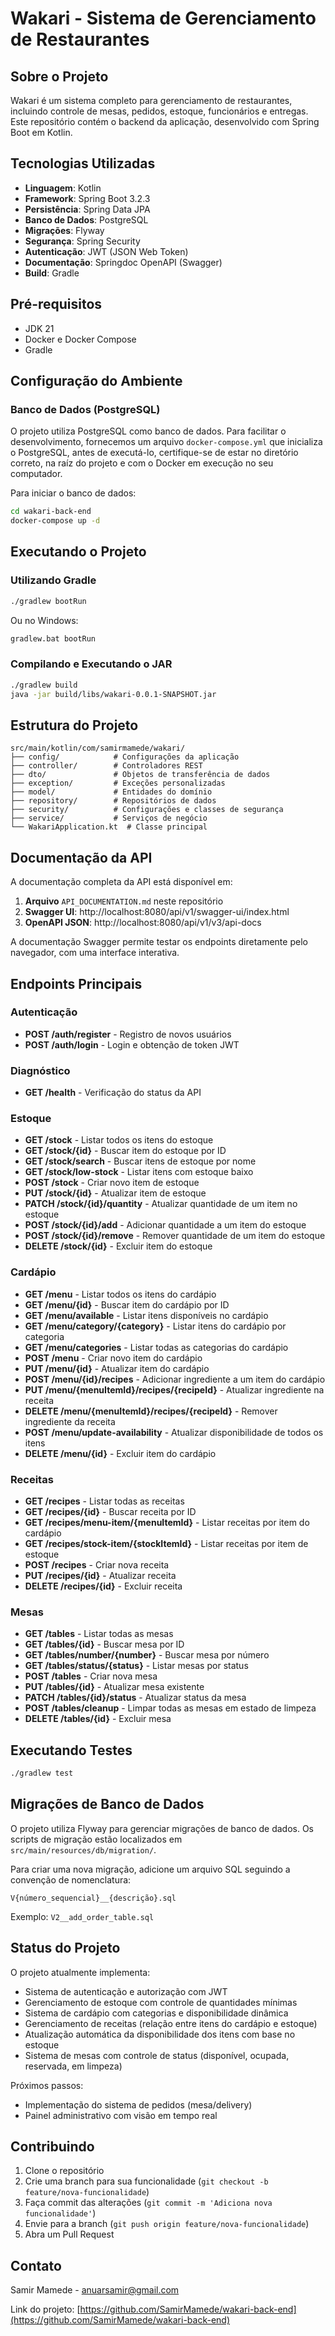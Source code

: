 # Wakari - Sistema de Gerenciamento de Restaurantes

## Sobre o Projeto

Wakari é um sistema completo para gerenciamento de restaurantes, incluindo controle de mesas, pedidos, estoque, funcionários e entregas. Este repositório contém o backend da aplicação, desenvolvido com Spring Boot em Kotlin.

## Tecnologias Utilizadas

- **Linguagem**: Kotlin
- **Framework**: Spring Boot 3.2.3
- **Persistência**: Spring Data JPA
- **Banco de Dados**: PostgreSQL
- **Migrações**: Flyway
- **Segurança**: Spring Security
- **Autenticação**: JWT (JSON Web Token)
- **Documentação**: Springdoc OpenAPI (Swagger)
- **Build**: Gradle

## Pré-requisitos

- JDK 21
- Docker e Docker Compose
- Gradle

## Configuração do Ambiente

### Banco de Dados (PostgreSQL)

O projeto utiliza PostgreSQL como banco de dados. Para facilitar o desenvolvimento, fornecemos um arquivo `docker-compose.yml` que inicializa o PostgreSQL, antes de executá-lo, certifique-se de estar no diretório correto, na raíz do projeto e com o Docker em execução no seu computador.

Para iniciar o banco de dados:

```bash
cd wakari-back-end
docker-compose up -d
```

## Executando o Projeto

### Utilizando Gradle

```bash
./gradlew bootRun
```

Ou no Windows:

```bash
gradlew.bat bootRun
```

### Compilando e Executando o JAR

```bash
./gradlew build
java -jar build/libs/wakari-0.0.1-SNAPSHOT.jar
```

## Estrutura do Projeto

```
src/main/kotlin/com/samirmamede/wakari/
├── config/            # Configurações da aplicação
├── controller/        # Controladores REST
├── dto/               # Objetos de transferência de dados
├── exception/         # Exceções personalizadas
├── model/             # Entidades do domínio
├── repository/        # Repositórios de dados
├── security/          # Configurações e classes de segurança
├── service/           # Serviços de negócio
└── WakariApplication.kt  # Classe principal
```

## Documentação da API

A documentação completa da API está disponível em:

1. **Arquivo** `API_DOCUMENTATION.md` neste repositório
2. **Swagger UI**: http://localhost:8080/api/v1/swagger-ui/index.html
3. **OpenAPI JSON**: http://localhost:8080/api/v1/v3/api-docs

A documentação Swagger permite testar os endpoints diretamente pelo navegador, com uma interface interativa.

## Endpoints Principais

### Autenticação
- **POST /auth/register** - Registro de novos usuários
- **POST /auth/login** - Login e obtenção de token JWT

### Diagnóstico
- **GET /health** - Verificação do status da API

### Estoque
- **GET /stock** - Listar todos os itens do estoque
- **GET /stock/{id}** - Buscar item do estoque por ID
- **GET /stock/search** - Buscar itens de estoque por nome
- **GET /stock/low-stock** - Listar itens com estoque baixo
- **POST /stock** - Criar novo item de estoque
- **PUT /stock/{id}** - Atualizar item de estoque
- **PATCH /stock/{id}/quantity** - Atualizar quantidade de um item no estoque
- **POST /stock/{id}/add** - Adicionar quantidade a um item do estoque
- **POST /stock/{id}/remove** - Remover quantidade de um item do estoque
- **DELETE /stock/{id}** - Excluir item do estoque

### Cardápio
- **GET /menu** - Listar todos os itens do cardápio
- **GET /menu/{id}** - Buscar item do cardápio por ID
- **GET /menu/available** - Listar itens disponíveis no cardápio
- **GET /menu/category/{category}** - Listar itens do cardápio por categoria
- **GET /menu/categories** - Listar todas as categorias do cardápio
- **POST /menu** - Criar novo item do cardápio
- **PUT /menu/{id}** - Atualizar item do cardápio
- **POST /menu/{id}/recipes** - Adicionar ingrediente a um item do cardápio
- **PUT /menu/{menuItemId}/recipes/{recipeId}** - Atualizar ingrediente na receita
- **DELETE /menu/{menuItemId}/recipes/{recipeId}** - Remover ingrediente da receita
- **POST /menu/update-availability** - Atualizar disponibilidade de todos os itens
- **DELETE /menu/{id}** - Excluir item do cardápio

### Receitas
- **GET /recipes** - Listar todas as receitas
- **GET /recipes/{id}** - Buscar receita por ID
- **GET /recipes/menu-item/{menuItemId}** - Listar receitas por item do cardápio
- **GET /recipes/stock-item/{stockItemId}** - Listar receitas por item de estoque
- **POST /recipes** - Criar nova receita
- **PUT /recipes/{id}** - Atualizar receita
- **DELETE /recipes/{id}** - Excluir receita

### Mesas
- **GET /tables** - Listar todas as mesas
- **GET /tables/{id}** - Buscar mesa por ID
- **GET /tables/number/{number}** - Buscar mesa por número
- **GET /tables/status/{status}** - Listar mesas por status
- **POST /tables** - Criar nova mesa
- **PUT /tables/{id}** - Atualizar mesa existente
- **PATCH /tables/{id}/status** - Atualizar status da mesa
- **POST /tables/cleanup** - Limpar todas as mesas em estado de limpeza
- **DELETE /tables/{id}** - Excluir mesa

## Executando Testes

```bash
./gradlew test
```

## Migrações de Banco de Dados

O projeto utiliza Flyway para gerenciar migrações de banco de dados. Os scripts de migração estão localizados em `src/main/resources/db/migration/`.

Para criar uma nova migração, adicione um arquivo SQL seguindo a convenção de nomenclatura:

```
V{número_sequencial}__{descrição}.sql
```

Exemplo: `V2__add_order_table.sql`

## Status do Projeto

O projeto atualmente implementa:
- Sistema de autenticação e autorização com JWT
- Gerenciamento de estoque com controle de quantidades mínimas
- Sistema de cardápio com categorias e disponibilidade dinâmica
- Gerenciamento de receitas (relação entre itens do cardápio e estoque)
- Atualização automática da disponibilidade dos itens com base no estoque
- Sistema de mesas com controle de status (disponível, ocupada, reservada, em limpeza)

Próximos passos:
- Implementação do sistema de pedidos (mesa/delivery)
- Painel administrativo com visão em tempo real

## Contribuindo

1. Clone o repositório
2. Crie uma branch para sua funcionalidade (`git checkout -b feature/nova-funcionalidade`)
3. Faça commit das alterações (`git commit -m 'Adiciona nova funcionalidade'`)
4. Envie para a branch (`git push origin feature/nova-funcionalidade`)
5. Abra um Pull Request

## Contato

Samir Mamede - [anuarsamir@gmail.com](mailto:anuarsamir@gmail.com)

Link do projeto: [https://github.com/SamirMamede/wakari-back-end](https://github.com/SamirMamede/wakari-back-end) 